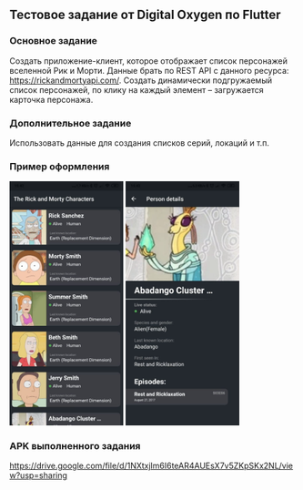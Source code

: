 ## Тестовое задание от Digital Oxygen по Flutter

### Основное задание
Создать приложение-клиент, которое отображает список персонажей вселенной Рик и Морти. Данные брать по REST API с данного ресурса: https://rickandmortyapi.com/. Создать динамически подгружаемый список персонажей, по клику на каждый элемент – загружается карточка персонажа.

### Дополнительное задание
Использовать данные для создания списков серий, локаций и т.п.

### Пример оформления

<p float="left">
  <img src="assets/images/main_screen.png" width="200" />
  <img src="assets/images/character_screen.png" width="200" />
</p>

### APK выполненного задания
https://drive.google.com/file/d/1NXtxjlm6I6teAR4AUEsX7v5ZKpSKx2NL/view?usp=sharing
